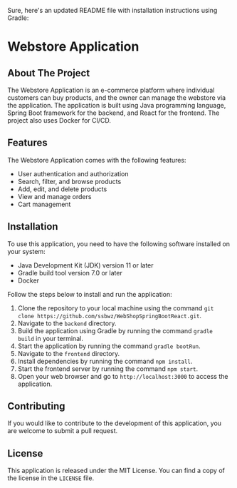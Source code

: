 Sure, here's an updated README file with installation instructions using Gradle:

# Webstore Application

## About The Project

The Webstore Application is an e-commerce platform where individual customers can buy products, and the owner can manage the webstore via the application. The application is built using Java programming language, Spring Boot framework for the backend, and React for the frontend. The project also uses Docker for CI/CD.

## Features

The Webstore Application comes with the following features:

- User authentication and authorization
- Search, filter, and browse products
- Add, edit, and delete products
- View and manage orders
- Cart management

## Installation

To use this application, you need to have the following software installed on your system:

- Java Development Kit (JDK) version 11 or later
- Gradle build tool version 7.0 or later
- Docker

Follow the steps below to install and run the application:

1. Clone the repository to your local machine using the command `git clone https://github.com/ssbwz/WebShopSpringBootReact.git`.
2. Navigate to the `backend` directory.
3. Build the application using Gradle by running the command `gradle build` in your terminal.
4. Start the application by running the command `gradle bootRun`.
5. Navigate to the `frontend` directory.
6. Install dependencies by running the command `npm install`.
7. Start the frontend server by running the command `npm start`.
8. Open your web browser and go to `http://localhost:3000` to access the application.

## Contributing

If you would like to contribute to the development of this application, you are welcome to submit a pull request.

## License

This application is released under the MIT License. You can find a copy of the license in the `LICENSE` file.
